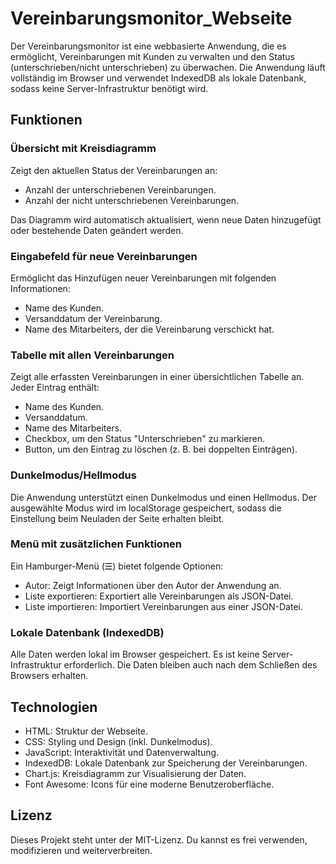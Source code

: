 # Vereinbarungsmonitor_Webseite
Der Vereinbarungsmonitor ist eine webbasierte Anwendung, die es ermöglicht, Vereinbarungen mit Kunden zu verwalten und den Status (unterschrieben/nicht unterschrieben) zu überwachen. Die Anwendung läuft vollständig im Browser und verwendet IndexedDB als lokale Datenbank, sodass keine Server-Infrastruktur benötigt wird.

## Funktionen

### Übersicht mit Kreisdiagramm
Zeigt den aktuellen Status der Vereinbarungen an:

- Anzahl der unterschriebenen Vereinbarungen.
- Anzahl der nicht unterschriebenen Vereinbarungen.

Das Diagramm wird automatisch aktualisiert, wenn neue Daten hinzugefügt oder bestehende Daten geändert werden.

### Eingabefeld für neue Vereinbarungen
Ermöglicht das Hinzufügen neuer Vereinbarungen mit folgenden Informationen:

- Name des Kunden.
- Versanddatum der Vereinbarung.
- Name des Mitarbeiters, der die Vereinbarung verschickt hat.

### Tabelle mit allen Vereinbarungen
Zeigt alle erfassten Vereinbarungen in einer übersichtlichen Tabelle an.
Jeder Eintrag enthält:

- Name des Kunden.
- Versanddatum.
- Name des Mitarbeiters.
- Checkbox, um den Status "Unterschrieben" zu markieren.
- Button, um den Eintrag zu löschen (z. B. bei doppelten Einträgen).

### Dunkelmodus/Hellmodus
Die Anwendung unterstützt einen Dunkelmodus und einen Hellmodus.
Der ausgewählte Modus wird im localStorage gespeichert, sodass die Einstellung beim Neuladen der Seite erhalten bleibt.

### Menü mit zusätzlichen Funktionen
Ein Hamburger-Menü (☰) bietet folgende Optionen:
- Autor: Zeigt Informationen über den Autor der Anwendung an.
- Liste exportieren: Exportiert alle Vereinbarungen als JSON-Datei.
- Liste importieren: Importiert Vereinbarungen aus einer JSON-Datei.

### Lokale Datenbank (IndexedDB)
Alle Daten werden lokal im Browser gespeichert.
Es ist keine Server-Infrastruktur erforderlich.
Die Daten bleiben auch nach dem Schließen des Browsers erhalten.

## Technologien
- HTML: Struktur der Webseite.
- CSS: Styling und Design (inkl. Dunkelmodus).
- JavaScript: Interaktivität und Datenverwaltung.
- IndexedDB: Lokale Datenbank zur Speicherung der Vereinbarungen.
- Chart.js: Kreisdiagramm zur Visualisierung der Daten.
- Font Awesome: Icons für eine moderne Benutzeroberfläche.

## Lizenz
Dieses Projekt steht unter der MIT-Lizenz. Du kannst es frei verwenden, modifizieren und weiterverbreiten.
